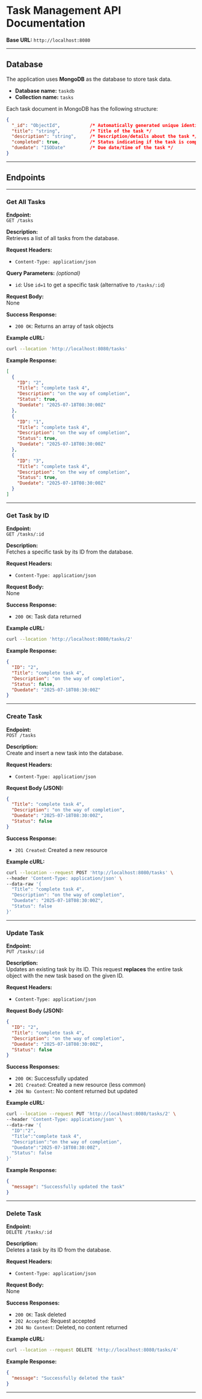 # Task Management API Documentation

**Base URL:** `http://localhost:8080`

---

## Database

The application uses **MongoDB** as the database to store task data.

- **Database name:** `taskdb`  
- **Collection name:** `tasks`

Each task document in MongoDB has the following structure:

```json
{
  "_id": "ObjectId",           /* Automatically generated unique identifier by MongoDB */
  "title": "string",           /* Title of the task */
  "description": "string",     /* Description/details about the task */
  "completed": true,           /* Status indicating if the task is completed */
  "duedate": "ISODate"         /* Due date/time of the task */
}
```

---

## Endpoints

---

### Get All Tasks

**Endpoint:**  
`GET /tasks`

**Description:**  
Retrieves a list of all tasks from the database.

**Request Headers:**
- `Content-Type: application/json`

**Query Parameters:** *(optional)*  
- `id`: Use `id=1` to get a specific task (alternative to `/tasks/:id`)

**Request Body:**  
None

**Success Response:**
- `200 OK`: Returns an array of task objects

**Example cURL:**

```bash
curl --location 'http://localhost:8080/tasks'
```

**Example Response:**

```json
[
  {
    "ID": "2",
    "Title": "complete task 4",
    "Description": "on the way of completion",
    "Status": true,
    "Duedate": "2025-07-18T08:30:00Z"
  },
  {
    "ID": "1",
    "Title": "complete task 4",
    "Description": "on the way of completion",
    "Status": true,
    "Duedate": "2025-07-18T08:30:00Z"
  },
  {
    "ID": "3",
    "Title": "complete task 4",
    "Description": "on the way of completion",
    "Status": true,
    "Duedate": "2025-07-18T08:30:00Z"
  }
]
```

---

### Get Task by ID

**Endpoint:**  
`GET /tasks/:id`

**Description:**  
Fetches a specific task by its ID from the database.

**Request Headers:**
- `Content-Type: application/json`

**Request Body:**  
None

**Success Response:**
- `200 OK`: Task data returned

**Example cURL:**

```bash
curl --location 'http://localhost:8080/tasks/2'
```

**Example Response:**

```json
{
  "ID": "2",
  "Title": "complete task 4",
  "Description": "on the way of completion",
  "Status": false,
  "Duedate": "2025-07-18T08:30:00Z"
}
```

---

### Create Task

**Endpoint:**  
`POST /tasks`

**Description:**  
Create and insert a new task into the database.

**Request Headers:**
- `Content-Type: application/json`

**Request Body (JSON):**

```json
{
  "Title": "complete task 4",
  "Description": "on the way of completion",
  "Duedate": "2025-07-18T08:30:00Z",
  "Status": false
}
```

**Success Response:**
- `201 Created`: Created a new resource

**Example cURL:**

```bash
curl --location --request POST 'http://localhost:8080/tasks' \
--header 'Content-Type: application/json' \
--data-raw '{
  "Title": "complete task 4",
  "Description": "on the way of completion",
  "Duedate": "2025-07-18T08:30:00Z",
  "Status": false
}'
```

---

### Update Task

**Endpoint:**  
`PUT /tasks/:id`

**Description:**  
Updates an existing task by its ID. This request **replaces** the entire task object with the new task based on the given ID.

**Request Headers:**
- `Content-Type: application/json`

**Request Body (JSON):**

```json
{
  "ID": "2",
  "Title": "complete task 4",
  "Description": "on the way of completion",
  "Duedate": "2025-07-18T08:30:00Z",
  "Status": false
}
```

**Success Responses:**
- `200 OK`: Successfully updated
- `201 Created`: Created a new resource (less common)
- `204 No Content`: No content returned but updated

**Example cURL:**

```bash
curl --location --request PUT 'http://localhost:8080/tasks/2' \
--header 'Content-Type: application/json' \
--data-raw '{
  "ID":"2",
  "Title":"complete task 4",
  "Description":"on the way of completion",
  "Duedate":"2025-07-18T08:30:00Z",
  "Status": false
}'
```

**Example Response:**

```json
{
  "message": "Successfully updated the task"
}
```

---

### Delete Task

**Endpoint:**  
`DELETE /tasks/:id`

**Description:**  
Deletes a task by its ID from the database.

**Request Headers:**
- `Content-Type: application/json`

**Request Body:**  
None

**Success Responses:**
- `200 OK`: Task deleted
- `202 Accepted`: Request accepted
- `204 No Content`: Deleted, no content returned

**Example cURL:**

```bash
curl --location --request DELETE 'http://localhost:8080/tasks/4'
```

**Example Response:**

```json
{
  "message": "Successfully deleted the task"
}
```

---
